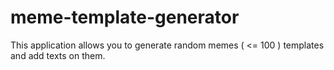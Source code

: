 # meme-template-generator
This application allows you to generate random memes ( &lt;= 100 ) templates and add texts on them.

